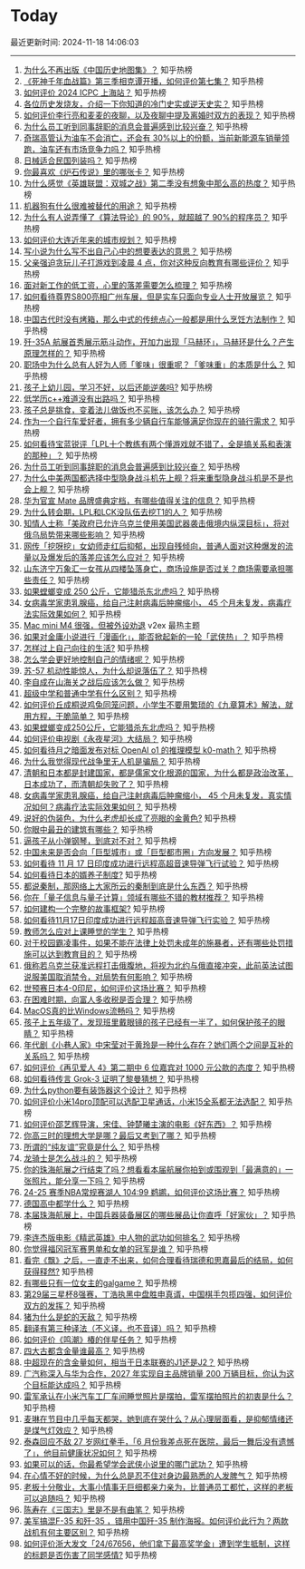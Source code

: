 # Today

最近更新时间: 2024-11-18 14:06:03

--- 
1. [为什么不再出版《中国历史地图集》？](https://www.zhihu.com/question/359877118) 知乎热榜
2. [《死神千年血战篇》第三季相克谭开播，如何评价第七集？](https://www.zhihu.com/question/4365336664) 知乎热榜
3. [如何评价 2024 ICPC 上海站？](https://www.zhihu.com/question/1999681514) 知乎热榜
4. [各位历史发烧友，介绍一下你知道的冷门史实或逆天史实？](https://www.zhihu.com/question/4253283763) 知乎热榜
5. [如何评价李行亮和麦麦的夜聊，以及夜聊中提及离婚时双方的表现？](https://www.zhihu.com/question/4278096537) 知乎热榜
6. [为什么员工听到同事辞职的消息会普遍感到比较兴奋？](https://www.zhihu.com/question/4425134793) 知乎热榜
7. [奇瑞高管认为油车不会消亡，还会有 30%以上的份额，当前新能源车销量领跑，油车还有市场竞争力吗？](https://www.zhihu.com/question/4429446993) 知乎热榜
8. [日械适合民国列装吗？](https://www.zhihu.com/question/1577836107) 知乎热榜
9. [你最喜欢《炉石传说》里的哪张卡？](https://www.zhihu.com/question/395114719) 知乎热榜
10. [为什么感觉《英雄联盟：双城之战》第二季没有想象中那么高的热度？](https://www.zhihu.com/question/3996697434) 知乎热榜
11. [机器狗有什么很难被替代的用途？](https://www.zhihu.com/question/627893373) 知乎热榜
12. [为什么有人说弄懂了《算法导论》的 90%，就超越了 90%的程序员？](https://www.zhihu.com/question/315201616) 知乎热榜
13. [如何评价大连近年来的城市规划？](https://www.zhihu.com/question/481575080) 知乎热榜
14. [写小说为什么写不出自己心中的想要表达的意思？](https://www.zhihu.com/question/4175519338) 知乎热榜
15. [父亲强迫贪玩儿子打游戏到凌晨 4 点，你对这种反向教育有哪些评价？](https://www.zhihu.com/question/4249958810) 知乎热榜
16. [面对新工作的低工资，心里的落差需要怎么梳理？](https://www.zhihu.com/question/3528628261) 知乎热榜
17. [如何看待尊界S800亮相广州车展，但是实车只面向专业人士开放展览？](https://www.zhihu.com/question/4347945712) 知乎热榜
18. [中国古代时没有烤箱，那么中式的传统点心一般都是用什么烹饪方法制作？](https://www.zhihu.com/question/20781605) 知乎热榜
19. [歼-35A 航展首秀展示筋斗动作，开加力出现「马赫环」，马赫环是什么？产生原理怎样的？](https://www.zhihu.com/question/3946945598) 知乎热榜
20. [职场中为什么总有人好为人师「爹味」很重呢？「爹味重」的本质是什么？](https://www.zhihu.com/question/4036743657) 知乎热榜
21. [孩子上幼儿园，学习不好，以后还能逆袭吗?](https://www.zhihu.com/question/4301482777) 知乎热榜
22. [低学历c++难道没有出路吗？](https://www.zhihu.com/question/3990653063) 知乎热榜
23. [孩子总是挑食，变着法儿做饭也不买账，该怎么办？](https://www.zhihu.com/question/4345381248) 知乎热榜
24. [作为一个自行车爱好者，拥有多少辆自行车能够满足你现在的骑行需求？](https://www.zhihu.com/question/3233835033) 知乎热榜
25. [如何看待宝蓝锐评「LPL十个教练有两个懂游戏就不错了，全是搞关系和表演的那种」？](https://www.zhihu.com/question/4209492270) 知乎热榜
26. [为什员工听到同事辞职的消息会普遍感到比较兴奋？](https://www.zhihu.com/question/4425134793) 知乎热榜
27. [为什么中美两国都选择中型隐身战斗机先上舰？将来重型隐身战斗机是不是也会上舰？](https://www.zhihu.com/question/4319968076) 知乎热榜
28. [华为官宣 Mate 品牌盛典定档，有哪些值得关注的信息？](https://www.zhihu.com/question/4452955623) 知乎热榜
29. [为什么转会期，LPL和LCK没队伍去挖T1的人？](https://www.zhihu.com/question/4310435361) 知乎热榜
30. [知情人士称「美政府已允许乌克兰使用美国武器袭击俄境内纵深目标」，将对俄乌局势带来哪些影响？](https://www.zhihu.com/question/4449122301) 知乎热榜
31. [网传「挖呀挖」女幼师走红后抑郁，出现自残倾向，普通人面对这种爆发的流量以及爆发后的落差应该怎么应对？](https://www.zhihu.com/question/4371925646) 知乎热榜
32. [山东济宁万象汇一女孩从四楼坠落身亡，商场设施是否过关？商场需要承担哪些责任？](https://www.zhihu.com/question/4397184858) 知乎热榜
33. [如果螳螂变成 250 公斤，它能猎杀东北虎吗？](https://www.zhihu.com/question/4352313907) 知乎热榜
34. [女病毒学家患乳腺癌，给自己注射病毒后肿瘤缩小， 45 个月未复发，病毒疗法实际效果如何？](https://www.zhihu.com/question/4373018618) 知乎热榜
35. [Mac mini M4 很强，但被外设劝退](https://www.v2ex.com/t/1090347) v2ex 最热主题
36. [如果对金庸小说进行「漫画化」，能否掀起新的一轮「武侠热」？](https://www.zhihu.com/question/4159603651) 知乎热榜
37. [怎样过上自己向往的生活?](https://www.zhihu.com/question/4340235245) 知乎热榜
38. [怎么学会更好地控制自己的情绪呢？](https://www.zhihu.com/question/4351383385) 知乎热榜
39. [苏-57 机动性能惊人，为什么却说落伍了？](https://www.zhihu.com/question/4304320749) 知乎热榜
40. [李自成在山海关之战后应该怎么做？](https://www.zhihu.com/question/4306606196) 知乎热榜
41. [超级中学和普通中学有什么区别？](https://www.zhihu.com/question/381794068) 知乎热榜
42. [如何评价丘成桐说鸡兔同笼问题，小学生不要用繁琐的《九章算术》解法，就用方程，干脆简单？](https://www.zhihu.com/question/4278936989) 知乎热榜
43. [如果螳螂变成250公斤，它能猎杀东北虎吗？](https://www.zhihu.com/question/4352313907) 知乎热榜
44. [如何评价电视剧《永夜星河》大结局？](https://www.zhihu.com/question/4413020883) 知乎热榜
45. [如何看待月之暗面发布对标 OpenAI o1 的推理模型 k0-math？](https://www.zhihu.com/question/4337072948) 知乎热榜
46. [为什么我觉得现代战争里无人机是骗局？](https://www.zhihu.com/question/659946498) 知乎热榜
47. [清朝和日本都是封建国家，都是儒家文化根源的国家，为什么都是政治改革，日本成功了，而清朝却失败了？](https://www.zhihu.com/question/833219243) 知乎热榜
48. [女病毒学家患乳腺癌，给自己注射病毒后肿瘤缩小， 45 个月未复发，真实情况如何？病毒疗法实际效果如何？](https://www.zhihu.com/question/4373018618) 知乎热榜
49. [说好的伪装色，为什么老虎却长成了亮眼的金黄色?](https://www.zhihu.com/question/630883420) 知乎热榜
50. [你眼中最丑的建筑有哪些？](https://www.zhihu.com/question/19560137) 知乎热榜
51. [逼孩子从小弹钢琴，到底对不对？](https://www.zhihu.com/question/351407397) 知乎热榜
52. [中国未来是否会向「巨型城市」或「巨型都市圈」方向发展？](https://www.zhihu.com/question/667440955) 知乎热榜
53. [如何看待 11 月 17 日印度成功进行远程高超音速导弹飞行试验？](https://www.zhihu.com/question/4393078452) 知乎热榜
54. [如何看待日本的婿养子制度?](https://www.zhihu.com/question/4164177364) 知乎热榜
55. [都说秦制，那网络上大家所云的秦制到底是什么东西？](https://www.zhihu.com/question/655480473) 知乎热榜
56. [你在「量子信息与量子计算」领域有哪些不错的教材推荐？](https://www.zhihu.com/question/380308340) 知乎热榜
57. [如何建构一个完整的故事框架?](https://www.zhihu.com/question/31630184) 知乎热榜
58. [如何看待11月17日印度成功进行远程超高音速导弹飞行实验？](https://www.zhihu.com/question/4393078452) 知乎热榜
59. [教师怎么应对上课睡觉的学生？](https://www.zhihu.com/question/652253117) 知乎热榜
60. [对于校园霸凌事件，如果不能在法律上处罚未成年的施暴者，还有哪些处罚措施可以达到教育目的？](https://www.zhihu.com/question/4227489700) 知乎热榜
61. [俄称若乌克兰获准远程打击俄腹地，将视为北约与俄直接冲突，此前英法试图说服美国取消禁令，对局势有何影响？](https://www.zhihu.com/question/4081610760) 知乎热榜
62. [世预赛日本4-0印尼，如何评价这场比赛？](https://www.zhihu.com/question/4267957880) 知乎热榜
63. [在困难时期，向富人多收税是否合理？](https://www.zhihu.com/question/4051759667) 知乎热榜
64. [MacOS真的比Windows流畅吗？](https://www.zhihu.com/question/771169514) 知乎热榜
65. [孩子上五年级了，发现班里戴眼镜的孩子已经有一半了，如何保护孩子的眼睛？](https://www.zhihu.com/question/2775344772) 知乎热榜
66. [年代剧《小巷人家》中宋莹对于黄玲是一种什么存在？她们两个之间是互补的关系吗？](https://www.zhihu.com/question/2674065471) 知乎热榜
67. [如何评价《再见爱人 4》第二期中 6 位嘉宾对 1000 元公款的态度？](https://www.zhihu.com/question/2332772866) 知乎热榜
68. [如何看待传言 Grok-3 证明了黎曼猜想？](https://www.zhihu.com/question/4406410266) 知乎热榜
69. [为什么python要有装饰器这个设计？](https://www.zhihu.com/question/3599591424) 知乎热榜
70. [如何评价小米14pro顶配可以选配卫星通话，小米15全系都无法选配？](https://www.zhihu.com/question/2908982805) 知乎热榜
71. [如何评价邵艺辉导演，宋佳、钟楚曦主演的电影《好东西》？](https://www.zhihu.com/question/3693088991) 知乎热榜
72. [你高三时的理想大学是哪？最后又考到了哪？](https://www.zhihu.com/question/444373967) 知乎热榜
73. [所谓的“纯友谊”究竟是什么？](https://www.zhihu.com/question/4302521416) 知乎热榜
74. [龙骑士是怎么战斗的？](https://www.zhihu.com/question/365965185) 知乎热榜
75. [你的珠海航展之行结束了吗？想看看本届航展你拍到或围观到「最满意的」一张照片，能分享一下吗？](https://www.zhihu.com/question/4232933093) 知乎热榜
76. [24-25 赛季NBA常规赛湖人 104:99 鹈鹕，如何评价这场比赛？](https://www.zhihu.com/question/4373815369) 知乎热榜
77. [德国高中都学什么？](https://www.zhihu.com/question/350089802) 知乎热榜
78. [本届珠海航展上，中国兵器装备展区的哪些展品让你直呼「好家伙」？](https://www.zhihu.com/question/3963261918) 知乎热榜
79. [李连杰版电影《精武英雄》中人物的武功如何排名？](https://www.zhihu.com/question/509948072) 知乎热榜
80. [你觉得福冈冠军赛男单和女单的冠军是谁？](https://www.zhihu.com/question/4337848978) 知乎热榜
81. [看完《飘》之后，一直走不出来，如何合理看待瑞德和思嘉最后的结局，如何获得释然?](https://www.zhihu.com/question/67670527) 知乎热榜
82. [有哪些只有一位女主的galgame？](https://www.zhihu.com/question/632091923) 知乎热榜
83. [第29届三星杯8强赛，丁浩执黑中盘胜申真谞，中国棋手包揽四强，如何评价双方的发挥？](https://www.zhihu.com/question/4400983000) 知乎热榜
84. [猪为什么是蛇的天敌？](https://www.zhihu.com/question/598821148) 知乎热榜
85. [翻译有第三种译法（不义译，也不音译）吗？](https://www.zhihu.com/question/3875891518) 知乎热榜
86. [如何评价《鸣潮》椿的伴星任务？](https://www.zhihu.com/question/4229854738) 知乎热榜
87. [四大古都含金量谁最高？](https://www.zhihu.com/question/3556509644) 知乎热榜
88. [中超现在的含金量如何，相当于日本联赛的J1还是J2？](https://www.zhihu.com/question/650023449) 知乎热榜
89. [广汽称深入与华为合作，2027 年实现自主品牌销量 200 万辆目标，你认为这个目标能达成吗？](https://www.zhihu.com/question/4233184780) 知乎热榜
90. [雷军承认在小米汽车工厂车间睡觉照片是摆拍，雷军摆拍照片的初衷是什么？](https://www.zhihu.com/question/4175205805) 知乎热榜
91. [麦琳在节目中几乎每天都哭，她到底在哭什么？从心理层面看，是抑郁情绪还是煤气灯效应？](https://www.zhihu.com/question/4300234213) 知乎热榜
92. [泰森回应不敌 27 岁网红拳手，「6 月份我差点死在医院，最后一舞后没有遗憾了」，他目前健康状况如何？](https://www.zhihu.com/question/4373331825) 知乎热榜
93. [如果可以的话，你最希望学会武侠小说里的哪门武功？](https://www.zhihu.com/question/334866067) 知乎热榜
94. [在心情不好的时候，为什么总是忍不住对身边最熟悉的人发脾气？](https://www.zhihu.com/question/4345021951) 知乎热榜
95. [老板十分敬业，大事小情事无巨细都亲力亲为，比普通员工都忙，这样的老板可以追随吗？](https://www.zhihu.com/question/4372129959) 知乎热榜
96. [陈寿在《三国志》里是不是有曲笔？](https://www.zhihu.com/question/4354616410) 知乎热榜
97. [美军搞混F-35 和歼-35 ，错用中国歼-35 制作海报。如何评价此行为？两款战机有何主要区别？](https://www.zhihu.com/question/4064617275) 知乎热榜
98. [如何评价浙大发文「24/67656，他们拿下最高奖学金」遭到学生抵制，这样的标题是否伤害了同学感情?](https://www.zhihu.com/question/4213689883) 知乎热榜
